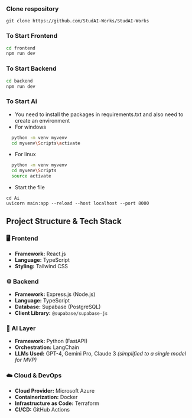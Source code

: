 ### Clone respository
```
git clone https://github.com/StudAI-Works/StudAI-Works
```

### To Start Frontend
```bash
cd frontend
npm run dev
```
### To Start Backend
```bash
cd backend
npm run dev
```
### To Start Ai
- You need to install the packages in requirements.txt and also need to create an environment
- For windows
```bash
  python -m venv myvenv
  cd myvenv\Scripts\activate
```
- For linux
```bash
  python -m venv myvenv
  cd myvenv\Scripts
  source activate
```
- Start the file
```
cd Ai
uvicorn main:app --reload --host localhost --port 8000
```
## Project Structure & Tech Stack

### 🖥️ Frontend
- **Framework:** React.js
- **Language:** TypeScript
- **Styling:** Tailwind CSS

### ⚙️ Backend
- **Framework:** Express.js (Node.js)
- **Language:** TypeScript
- **Database:** Supabase (PostgreSQL)
- **Client Library:** `@supabase/supabase-js`

### 🤖 AI Layer
- **Framework:** Python (FastAPI)
- **Orchestration:** LangChain
- **LLMs Used:** GPT-4, Gemini Pro, Claude 3 *(simplified to a single model for MVP)*

### ☁️ Cloud & DevOps
- **Cloud Provider:** Microsoft Azure
- **Containerization:** Docker
- **Infrastructure as Code:** Terraform
- **CI/CD:** GitHub Actions
